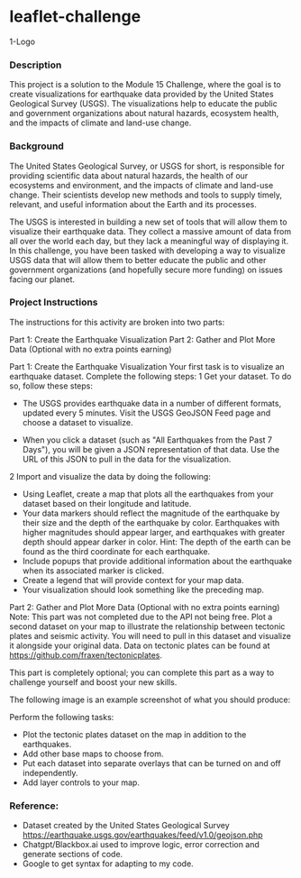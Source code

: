 # leaflet-challenge
1-Logo
### Description
This project is a solution to the Module 15 Challenge, where the goal is to create visualizations for earthquake data provided by the United States Geological Survey (USGS). The visualizations help to educate the public and government organizations about natural hazards, ecosystem health, and the impacts of climate and land-use change.

### Background
The United States Geological Survey, or USGS for short, is responsible for providing scientific data about natural hazards, the health of our ecosystems and environment, and the impacts of climate and land-use change. Their scientists develop new methods and tools to supply timely, relevant, and useful information about the Earth and its processes.

The USGS is interested in building a new set of tools that will allow them to visualize their earthquake data. They collect a massive amount of data from all over the world each day, but they lack a meaningful way of displaying it. In this challenge, you have been tasked with developing a way to visualize USGS data that will allow them to better educate the public and other government organizations (and hopefully secure more funding) on issues facing our planet.

### Project Instructions
The instructions for this activity are broken into two parts:

Part 1: Create the Earthquake Visualization
Part 2: Gather and Plot More Data (Optional with no extra points earning)

Part 1: Create the Earthquake Visualization
Your first task is to visualize an earthquake dataset. Complete the following steps:
1 Get your dataset. To do so, follow these steps:

- The USGS provides earthquake data in a number of different formats, updated every 5 minutes. Visit the USGS GeoJSON Feed page and choose a dataset to visualize.

- When you click a dataset (such as "All Earthquakes from the Past 7 Days"), you will be given a JSON representation of that data. Use the URL of this JSON to pull in the data for the visualization.

2 Import and visualize the data by doing the following:

- Using Leaflet, create a map that plots all the earthquakes from your dataset based on their longitude and latitude.
- Your data markers should reflect the magnitude of the earthquake by their size and the depth of the earthquake by color. Earthquakes with higher magnitudes should appear larger, and earthquakes with greater depth should appear darker in color.
Hint: The depth of the earth can be found as the third coordinate for each earthquake.
- Include popups that provide additional information about the earthquake when its associated marker is clicked.
- Create a legend that will provide context for your map data.
- Your visualization should look something like the preceding map.

Part 2: Gather and Plot More Data (Optional with no extra points earning)
Note: This part was not completed due to the API not being free.
Plot a second dataset on your map to illustrate the relationship between tectonic plates and seismic activity. You will need to pull in this dataset and visualize it alongside your original data. Data on tectonic plates can be found at https://github.com/fraxen/tectonicplates.

This part is completely optional; you can complete this part as a way to challenge yourself and boost your new skills.

The following image is an example screenshot of what you should produce:

Perform the following tasks:
- Plot the tectonic plates dataset on the map in addition to the earthquakes.
- Add other base maps to choose from.
- Put each dataset into separate overlays that can be turned on and off independently.
- Add layer controls to your map.

### Reference:
- Dataset created by the United States Geological Survey <https://earthquake.usgs.gov/earthquakes/feed/v1.0/geojson.php>
- Chatgpt/Blackbox.ai used to improve logic, error correction and generate sections of code.
- Google to get syntax for adapting to my code.
